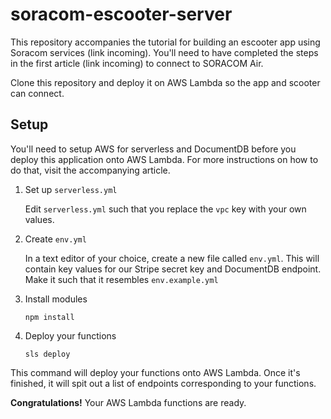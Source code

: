 # soracom-escooter-server

This repository accompanies the tutorial for building an escooter app using Soracom services (link incoming). You'll need to have completed the steps in the first article (link incoming) to connect to SORACOM Air.

Clone this repository and deploy it on AWS Lambda so the app and scooter can connect.

## Setup

You'll need to setup AWS for serverless and DocumentDB before you deploy this application onto AWS Lambda. For more instructions on how to do that, visit the accompanying article.

1. Set up `serverless.yml`
  
   Edit `serverless.yml` such that you replace the `vpc` key with your own values. 

2. Create `env.yml`

   In a text editor of your choice, create a new file called `env.yml`. This will contain key values for our Stripe secret key and DocumentDB endpoint. Make it such that it resembles `env.example.yml`

3. Install modules

   `npm install`

4. Deploy your functions

   `sls deploy`

This command will deploy your functions onto AWS Lambda. Once it's finished, it will spit out a list of endpoints corresponding to your functions.

__Congratulations!__ Your AWS Lambda functions are ready.
